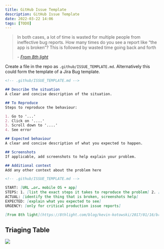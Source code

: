 ```yaml
---
title: GitHub Issue Template
description: GitHub Issue Template
date: 2022-03-22 14:06
tags: [TODO]
---
```


> In both cases, a lot of time is wasted for multiple people from ineffective bug reports. How many times do you see a report like “the app is broken”? This is followed by wasted time going back and forth <footer><cite>- [From 8th light](https://8thlight.com/blog/kevin-kotowski/2017/01/16/broken-software.html)</cite></footer>

Create a file in the repo as `.github/ISSUE_TEMPLATE.md`. Alternatively this could form the template of a Jira Bug template.

```md
<!-- .github/ISSUE_TEMPLATE.md -->

## Describe the situation
A clear and concise description of the situation.

## To Reproduce
Steps to reproduce the behaviour:

1. Go to '...'
2. Click on '....'
3. Scroll down to '....'
4. See error

## Expected behaviour
A clear and concise description of what you expected to happen.

## Screenshots
If applicable, add screenshots to help explain your problem.

## Additional context
Add any other context about the problem here
```

```md
<!-- .github/ISSUE_TEMPLATE.md -->

START: [URL …or… mobile OS + app]
STEPS: 1. [list the exact steps it takes to reproduce the problem] 2. [use numbers to show each step in order] 3. [include multiple apps if necessary] 4. [write it so a 10 year old could reproduce]
ACTUAL: [identify the thing that is broken, screenshots help]
EXPECTED: [explain what you expected to see]
URGENCY: [only for critical production issue reports]

[From 8th light](https://8thlight.com/blog/kevin-kotowski/2017/01/16/broken-software.html)
```

## Triaging Table

![](/images/fBhzaUKFPIGpw_psp7lHjjR3.png)
